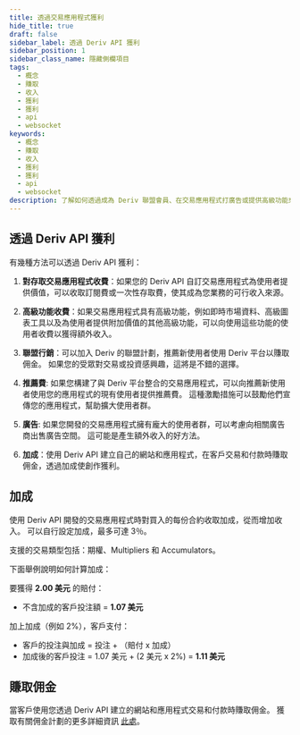 ```yaml
---
title: 透過交易應用程式獲利
hide_title: true
draft: false
sidebar_label: 透過 Deriv API 獲利
sidebar_position: 1
sidebar_class_name: 隱藏側欄項目
tags:
  - 概念
  - 賺取
  - 收入
  - 獲利
  - 獲利
  - api
  - websocket
keywords:
  - 概念
  - 賺取
  - 收入
  - 獲利
  - 獲利
  - api
  - websocket
description: 了解如何透過成為 Deriv 聯盟會員、在交易應用程式打廣告或提供高級功能來使 Deriv API 獲利。
---
```


## 透過 Deriv API 獲利

有幾種方法可以透過 Deriv API 獲利：

1. **對存取交易應用程式收費**：如果您的 Deriv API 自訂交易應用程式為使用者提供價值，可以收取訂閱費或一次性存取費，使其成為您業務的可行收入來源。

2. **高級功能收費**：如果交易應用程式具有高級功能，例如即時市場資料、高級圖表工具以及為使用者提供附加價值的其他高級功能，可以向使用這些功能的使用者收費以獲得額外收入。

3. **聯盟行銷**：可以加入 Deriv 的聯盟計劃，推薦新使用者使用 Deriv 平台以賺取佣金。 如果您的受眾對交易或投資感興趣，這將是不錯的選擇。

4. **推薦費**: 如果您構建了與 Deriv 平台整合的交易應用程式，可以向推薦新使用者使用您的應用程式的現有使用者提供推薦費。 這種激勵措施可以鼓勵他們宣傳您的應用程式，幫助擴大使用者群。

5. **廣告**: 如果您開發的交易應用程式擁有龐大的使用者群，可以考慮向相關廣告商出售廣告空間。 這可能是產生額外收入的好方法。

6. **加成**：使用 Deriv API 建立自己的網站和應用程式，在客戶交易和付款時賺取佣金，透過加成使創作獲利。

## 加成

使用 Deriv API 開發的交易應用程式時對買入的每份合約收取加成，從而增加收入。 可以自行設定加成，最多可達 3％。

支援的交易類型包括：期權、Multipliers 和 Accumulators。

下面舉例說明如何計算加成：

要獲得 **2.00 美元** 的賠付：

- 不含加成的客戶投注額 = **1.07 美元**

加上加成（例如 2%），客戶支付：

- 客戶的投注與加成 = 投注 + （賠付 x 加成）
- 加成後的客戶投注 = 1.07 美元 + (2 美元 x 2%) = **1.11 美元**

## 賺取佣金

當客戶使用您透過 Deriv API 建立的網站和應用程式交易和付款時賺取佣金。 獲取有關佣金計劃的更多詳細資訊 [此處](https://www.deriv.com/partners/affiliate-ib)。
